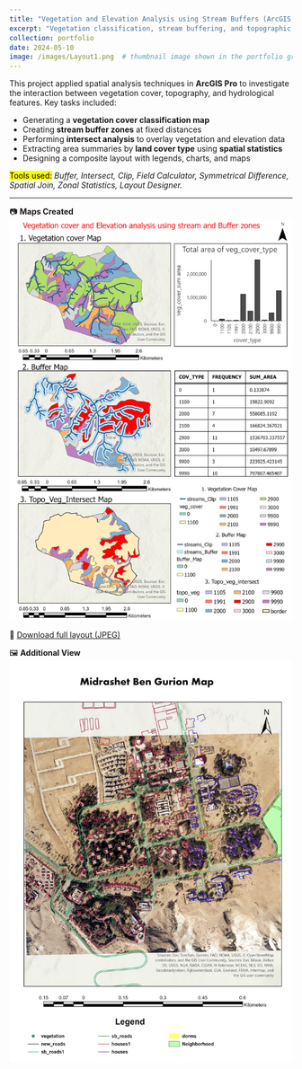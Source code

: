 ```yaml
---
title: "Vegetation and Elevation Analysis using Stream Buffers (ArcGIS Pro)"
excerpt: "Vegetation classification, stream buffering, and topographic overlay analysis conducted using ArcGIS Pro tools."
collection: portfolio
date: 2024-05-10
image: /images/Layout1.png  # thumbnail image shown in the portfolio grid
---
```


This project applied spatial analysis techniques in **ArcGIS Pro** to investigate the interaction between vegetation cover, topography, and hydrological features. Key tasks included:

- Generating a **vegetation cover classification map**
- Creating **stream buffer zones** at fixed distances
- Performing **intersect analysis** to overlay vegetation and elevation data
- Extracting area summaries by **land cover type** using **spatial statistics**
- Designing a composite layout with legends, charts, and maps

<mark>Tools used:</mark> *Buffer, Intersect, Clip, Field Calculator, Symmetrical Difference, Spatial Join, Zonal Statistics, Layout Designer.*

---

📷 **Maps Created**  
![Main Layout Output](/images/Layout1.png)

📎 [Download full layout (JPEG)](/images/Layout.jpg)

🖼️ **Additional View**  
![JPEG layout](/images/Layout.jpg)
